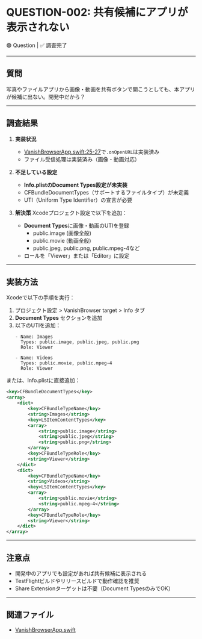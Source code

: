 # QUESTION-002: 共有候補にアプリが表示されない

🟢 Question | ✅ 調査完了

---

## 質問

写真やファイルアプリから画像・動画を共有ボタンで開こうとしても、本アプリが候補に出ない。開発中だから？

---

## 調査結果

1. **実装状況**
   - [VanishBrowserApp.swift:25-27](../../VanishBrowser/VanishBrowser/VanishBrowserApp.swift#L25-L27)で`.onOpenURL`は実装済み
   - ファイル受信処理は実装済み（画像・動画対応）

2. **不足している設定**
   - **Info.plistのDocument Types設定が未実装**
   - CFBundleDocumentTypes（サポートするファイルタイプ）が未定義
   - UTI（Uniform Type Identifier）の宣言が必要

3. **解決策**
   Xcodeプロジェクト設定で以下を追加：
   - **Document Types**に画像・動画のUTIを登録
     - public.image (画像全般)
     - public.movie (動画全般)
     - public.jpeg, public.png, public.mpeg-4など
   - ロールを「Viewer」または「Editor」に設定

---

## 実装方法

Xcodeで以下の手順を実行：

1. プロジェクト設定 > VanishBrowser target > Info タブ
2. **Document Types** セクションを追加
3. 以下のUTIを追加：
   ```
   - Name: Images
     Types: public.image, public.jpeg, public.png
     Role: Viewer

   - Name: Videos
     Types: public.movie, public.mpeg-4
     Role: Viewer
   ```

または、Info.plistに直接追加：
```xml
<key>CFBundleDocumentTypes</key>
<array>
    <dict>
        <key>CFBundleTypeName</key>
        <string>Images</string>
        <key>LSItemContentTypes</key>
        <array>
            <string>public.image</string>
            <string>public.jpeg</string>
            <string>public.png</string>
        </array>
        <key>CFBundleTypeRole</key>
        <string>Viewer</string>
    </dict>
    <dict>
        <key>CFBundleTypeName</key>
        <string>Videos</string>
        <key>LSItemContentTypes</key>
        <array>
            <string>public.movie</string>
            <string>public.mpeg-4</string>
        </array>
        <key>CFBundleTypeRole</key>
        <string>Viewer</string>
    </dict>
</array>
```

---

## 注意点

- 開発中のアプリでも設定があれば共有候補に表示される
- TestFlightビルドやリリースビルドで動作確認を推奨
- Share Extensionターゲットは不要（Document TypesのみでOK）

---

## 関連ファイル

- [VanishBrowserApp.swift](../../VanishBrowser/VanishBrowser/VanishBrowserApp.swift)
